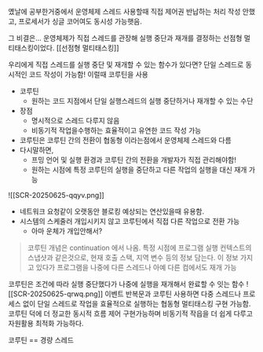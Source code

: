 옜날에 공부한거중에서 운영체제 스레드 사용할때 직접 제어권 반납하는 처리 작성 안했고, 프로세서가 싱글 코어여도 동시성 가능햇음.

그 비결은... 운영체제가 직접 스레드를 관장해 실행 중단과 재개를 결정하는 선점형 멀티태스킹이었다. [[선점형 멀티태스킹]]

우리에게 직접 스레드를 실행 중단 및 재개할 수 있는 함수가 있다면? 단일 스레드로 동시적인 코드 작성이 가능함! 이럴때 코루틴을 사용

- 코루틴
	- 원하는 코드 지점에서 단일 실행스레드의 실행 중단하거나 재개할 수 있는 수단
- 장점
	- 명시적으로 스레드 다루지 않음
	- 비동기적 작업을수행하는 효율적이고 유연한 코드 작성 가능
- 코루틴은 코루틴 간의 전환이 협동형 이라는점에서 운영체제 스레드와 다름
- 다시말하면,
	- 프밍 언어 및 실행 환경과 코루틴 간의 전환을 개발자가 직접 관리해야함!
	- 원하는 시점에 특정 코루틴의 실행을 중단하고 다른 작업의 실행을 대신 재개 가능


![[SCR-20250625-qqyv.png]]
- 네트워크 요청같이 오랫동안 블로킹 예상되는 연산있을때 유용함.
- 시스템의 스케줄러 개입시키지 않고 코루틴에서 직접 다른 작업으로 전환 가능
	- 아마 운체가 개입안해서?
> 코루틴 개념은 continuation 에서 나옴. 특정 시점에 프로그램 실행 컨텍스트의 스냅샷과 같은것으로, 현재 호출 스택, 지역 변수 등의 정보 담는다. 이 정보 가지고 있다가 프로그램을 나중에 다른 스레드나 아예 다른 컴에서도 재개 가능

코루틴은 조건에 따라 실행 중단했다가 나중에 실행을 재개해서 완료할 수 잇는 함수
![[SCR-20250625-qrwq.png]]
이벤트 반복문과 코루틴 사용하면 다중 스레드나 프로세스 없이 단일 스레드로 작업을 효율적으로 실행하는 협동형 멀티태스킹 구현 가능함. 코루틴 덕에 더 정교한 동시적 흐름 제어 구현가능하며 비동기적 작읍을 더 쉽게 다루고 자원활용 최적화 가능하다.

코루틴 == 경량 스레드